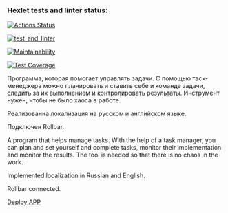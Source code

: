 ### Hexlet tests and linter status:
[![Actions Status](https://github.com/WeibHai/python-project-52/workflows/hexlet-check/badge.svg)](https://github.com/WeibHai/python-project-52/actions)

[![test_and_linter](https://github.com/WeibHai/python-project-52/actions/workflows/user_test_and_linter.yml/badge.svg)](https://github.com/WeibHai/python-project-52/actions/workflows/user_test_and_linter.yml)

[![Maintainability](https://api.codeclimate.com/v1/badges/01d5d104d4a44be3720d/maintainability)](https://codeclimate.com/github/WeibHai/python-project-52/maintainability)

[![Test Coverage](https://api.codeclimate.com/v1/badges/01d5d104d4a44be3720d/test_coverage)](https://codeclimate.com/github/WeibHai/python-project-52/test_coverage)

Программа, которая помогает управлять задачи. С помощью таск-менеджера можно планировать и ставить себе и команде задачи, следить за их выполнением и контролировать результаты. Инструмент нужен, чтобы не было хаоса в работе.

Реализованна локализация на русском и английском языке.

Подключен Rollbar. 

A program that helps manage tasks. With the help of a task manager, you can plan and set yourself and complete tasks, monitor their implementation and monitor the results. The tool is needed so that there is no chaos in the work.

Implemented localization in Russian and English.

Rollbar connected.

[Deploy APP](https://python-project-52-production-e35d.up.railway.app/)
